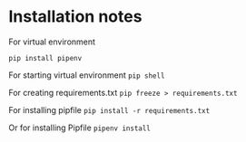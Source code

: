 # Installation notes

For virtual environment

```
pip install pipenv
```

For starting virtual environment
``pip shell``

For creating requirements.txt
``pip freeze > requirements.txt``

For installing pipfile
``pip install -r requirements.txt``

Or for installing Pipfile
``pipenv install``
